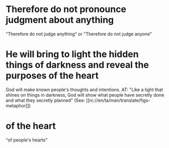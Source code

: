 # Therefore do not pronounce judgment about anything

"Therefore do not judge anything" or "Therefore do not judge anyone"

# He will bring to light the hidden things of darkness and reveal the purposes of the heart

God will make known people's thoughts and intentions. AT: "Like a light that shines on things in darkness, God will show what people have secretly done and what they secretly planned" (See: [[rc://en/ta/man/translate/figs-metaphor]])

# of the heart

"of people's hearts"